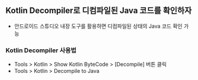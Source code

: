 ## Kotlin Decompiler로 디컴파일된 Java 코드를 확인하자
- 안드로이드 스튜디오 내장 도구를 활용하면 디컴파일된 상태의 Java 코드 확인 가능
### Kotlin Decompiler 사용법
- Tools > Kotlin > Show Kotlin ByteCode > [Decompile] 버튼 클릭
- Tools > Kotlin > Decompile to Java
